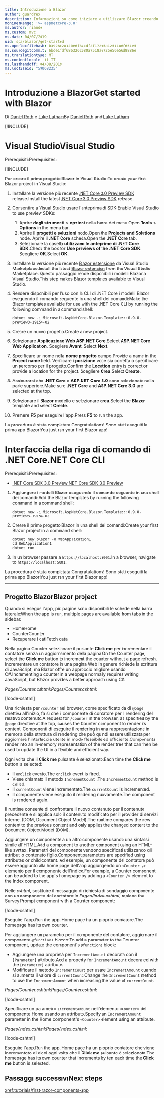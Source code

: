 ```yaml
---
title: Introduzione a Blazor
author: guardrex
description: Informazioni su come iniziare a utilizzare Blazor creando e modificando un progetto Blazor.
monikerRange: '>= aspnetcore-3.0'
ms.author: riande
ms.custom: mvc
ms.date: 04/07/2019
uid: spa/blazor/get-started
ms.openlocfilehash: b3928c2812be6f34cdf2f17295a1251106f651e5
ms.sourcegitcommit: 6bde1fdf686326c080a7518a6725e56e56d8886e
ms.translationtype: MT
ms.contentlocale: it-IT
ms.lasthandoff: 04/08/2019
ms.locfileid: "59068235"
---
```

# <a name="get-started-with-blazor"></a><span data-ttu-id="1f0b3-103">Introduzione a Blazor</span><span class="sxs-lookup"><span data-stu-id="1f0b3-103">Get started with Blazor</span></span>

<span data-ttu-id="1f0b3-104">Di [Daniel Roth](https://github.com/danroth27) e [Luke Latham](https://github.com/guardrex)</span><span class="sxs-lookup"><span data-stu-id="1f0b3-104">By [Daniel Roth](https://github.com/danroth27) and [Luke Latham](https://github.com/guardrex)</span></span>

[!INCLUDE[](~/includes/razor-components-preview-notice.md)]

# [<a name="visual-studio"></a><span data-ttu-id="1f0b3-105">Visual Studio</span><span class="sxs-lookup"><span data-stu-id="1f0b3-105">Visual Studio</span></span>](#tab/visual-studio)

<span data-ttu-id="1f0b3-106">Prerequisiti:</span><span class="sxs-lookup"><span data-stu-id="1f0b3-106">Prerequisites:</span></span>

[!INCLUDE[](~/includes/net-core-prereqs-vs-3.0.md)]

<span data-ttu-id="1f0b3-107">Per creare il primo progetto Blazor in Visual Studio:</span><span class="sxs-lookup"><span data-stu-id="1f0b3-107">To create your first Blazor project in Visual Studio:</span></span>

1. <span data-ttu-id="1f0b3-108">Installare la versione più recente [.NET Core 3.0 Preview SDK](https://dotnet.microsoft.com/download/dotnet-core/3.0) release.</span><span class="sxs-lookup"><span data-stu-id="1f0b3-108">Install the latest [.NET Core 3.0 Preview SDK](https://dotnet.microsoft.com/download/dotnet-core/3.0) release.</span></span>
1. <span data-ttu-id="1f0b3-109">Consentire a Visual Studio usare l'anteprima di SDK:</span><span class="sxs-lookup"><span data-stu-id="1f0b3-109">Enable Visual Studio to use preview SDKs:</span></span>
   1. <span data-ttu-id="1f0b3-110">Aprire **degli strumenti** > **opzioni** nella barra dei menu.</span><span class="sxs-lookup"><span data-stu-id="1f0b3-110">Open **Tools** > **Options** in the menu bar.</span></span>
   1. <span data-ttu-id="1f0b3-111">Aprire il **progetti e soluzioni** nodo.</span><span class="sxs-lookup"><span data-stu-id="1f0b3-111">Open the **Projects and Solutions** node.</span></span> <span data-ttu-id="1f0b3-112">Aprire il **.NET Core** scheda.</span><span class="sxs-lookup"><span data-stu-id="1f0b3-112">Open the **.NET Core** tab.</span></span>
   1. <span data-ttu-id="1f0b3-113">Selezionare la casella **utilizzano le anteprime di .NET Core SDK**.</span><span class="sxs-lookup"><span data-stu-id="1f0b3-113">Check the box for **Use previews of the .NET Core SDK**.</span></span> <span data-ttu-id="1f0b3-114">Scegliere **OK**.</span><span class="sxs-lookup"><span data-stu-id="1f0b3-114">Select **OK**.</span></span>
1. <span data-ttu-id="1f0b3-115">Installare la versione più recente [Blazor estensione](https://go.microsoft.com/fwlink/?linkid=870389) da Visual Studio Marketplace.</span><span class="sxs-lookup"><span data-stu-id="1f0b3-115">Install the latest [Blazor extension](https://go.microsoft.com/fwlink/?linkid=870389) from the Visual Studio Marketplace.</span></span> <span data-ttu-id="1f0b3-116">Questo passaggio rende disponibili i modelli Blazor a Visual Studio.</span><span class="sxs-lookup"><span data-stu-id="1f0b3-116">This step makes Blazor templates available to Visual Studio.</span></span>
1. <span data-ttu-id="1f0b3-117">Rendere disponibili per l'uso con la CLI di .NET Core i modelli Blazor eseguendo il comando seguente in una shell dei comandi:</span><span class="sxs-lookup"><span data-stu-id="1f0b3-117">Make the Blazor templates available for use with the .NET Core CLI by running the following command in a command shell:</span></span>

   ```console
   dotnet new -i Microsoft.AspNetCore.Blazor.Templates::0.9.0-preview3-19154-02
   ```
1. <span data-ttu-id="1f0b3-118">Creare un nuovo progetto.</span><span class="sxs-lookup"><span data-stu-id="1f0b3-118">Create a new project.</span></span>
1. <span data-ttu-id="1f0b3-119">Selezionare **Applicazione Web ASP.NET Core**.</span><span class="sxs-lookup"><span data-stu-id="1f0b3-119">Select **ASP.NET Core Web Application**.</span></span> <span data-ttu-id="1f0b3-120">Scegliere **Avanti**.</span><span class="sxs-lookup"><span data-stu-id="1f0b3-120">Select **Next**.</span></span>
1. <span data-ttu-id="1f0b3-121">Specificare un nome nella **nome progetto** campo.</span><span class="sxs-lookup"><span data-stu-id="1f0b3-121">Provide a name in the **Project name** field.</span></span> <span data-ttu-id="1f0b3-122">Verificare i **posizione** voce sia corretta o specificare un percorso per il progetto.</span><span class="sxs-lookup"><span data-stu-id="1f0b3-122">Confirm the **Location** entry is correct or provide a location for the project.</span></span> <span data-ttu-id="1f0b3-123">Scegliere **Crea**.</span><span class="sxs-lookup"><span data-stu-id="1f0b3-123">Select **Create**.</span></span>
1. <span data-ttu-id="1f0b3-124">Assicurarsi che **.NET Core** e **ASP.NET Core 3.0** sono selezionate nella parte superiore.</span><span class="sxs-lookup"><span data-stu-id="1f0b3-124">Make sure **.NET Core** and **ASP.NET Core 3.0** are selected at the top.</span></span>
1. <span data-ttu-id="1f0b3-125">Selezionare il **Blazor** modello e selezionare **crea**.</span><span class="sxs-lookup"><span data-stu-id="1f0b3-125">Select the **Blazor** template and select **Create**.</span></span>
1. <span data-ttu-id="1f0b3-126">Premere **F5** per eseguire l'app.</span><span class="sxs-lookup"><span data-stu-id="1f0b3-126">Press **F5** to run the app.</span></span>

<span data-ttu-id="1f0b3-127">La procedura è stata completata.</span><span class="sxs-lookup"><span data-stu-id="1f0b3-127">Congratulations!</span></span> <span data-ttu-id="1f0b3-128">Sono stati eseguiti la prima app Blazor!</span><span class="sxs-lookup"><span data-stu-id="1f0b3-128">You just ran your first Blazor app!</span></span>

<!--

# [Visual Studio Code](#tab/visual-studio-code)

Prerequisites:

[!INCLUDE[](~/includes/net-core-prereqs-vsc-3.0.md)]

To create your first Blazor project in Visual Studio Code:

1. Execute the following command in a command shell:

   ```console
   dotnet new blazor -o WebApplication1
   ```

1. Open the *WebApplication1* folder in Visual Studio Code.

1. Visual Studio code offers to create assets to build and debug the app, which includes the *tasks.json* and *launch.json* files. Select **Yes** to add the assets.

1. Execute the app using the Visual Studio Code debugger.

1. In a browser, navigate to `https://localhost:5001`.

Congratulations! You just ran your first Blazor app!

# [Visual Studio for Mac](#tab/visual-studio-mac)

.NET Core 3.0 will be supported with Visual Studio for Mac version 8.0 or later. Visual Studio for Mac version 8.0 Preview isn't available at this time.

Use the [.NET Core CLI version of this topic](xref:razor-components/get-started?tabs=netcore-cli) on macOS.

[!INCLUDE[](~/includes/net-core-prereqs-mac-3.0.md)]

To create your first project Blazor project in Visual Studio for Mac:

1. Select **File** > **New Solution** or **New Project**.
1. In the sidebar, select **.NET Core** > **App**.
1. Select **Blazor** and select **Next**.
1. The **Target Framework** defaults to **.NET Core 3.0**. Select **Next**.
1. In the **Project Name** field, enter `WebApplication1`. Select **Create**.
1. Select **Run** > **Run Without Debugging** to run the app *without the debugger*. Running with the debugger isn't supported at this time.

Congratulations! You just ran your first Blazor app!
-->

# [<a name="net-core-cli"></a><span data-ttu-id="1f0b3-129">Interfaccia della riga di comando di .NET Core</span><span class="sxs-lookup"><span data-stu-id="1f0b3-129">.NET Core CLI</span></span>](#tab/netcore-cli/)

<span data-ttu-id="1f0b3-130">Prerequisiti:</span><span class="sxs-lookup"><span data-stu-id="1f0b3-130">Prerequisites:</span></span>

* [<span data-ttu-id="1f0b3-131">.NET Core SDK 3.0 Preview</span><span class="sxs-lookup"><span data-stu-id="1f0b3-131">.NET Core SDK 3.0 Preview</span></span>](https://dotnet.microsoft.com/download/dotnet-core/3.0)

1. <span data-ttu-id="1f0b3-132">Aggiungere i modelli Blazor eseguendo il comando seguente in una shell dei comandi:</span><span class="sxs-lookup"><span data-stu-id="1f0b3-132">Add the Blazor templates by running the following command in a command shell:</span></span>

   ```console
   dotnet new -i Microsoft.AspNetCore.Blazor.Templates::0.9.0-preview3-19154-02
   ```

1. <span data-ttu-id="1f0b3-133">Creare il primo progetto Blazor in una shell dei comandi:</span><span class="sxs-lookup"><span data-stu-id="1f0b3-133">Create your first Blazor project in a command shell:</span></span>

   ```console
   dotnet new blazor -o WebApplication1
   cd WebApplication1
   dotnet run
   ```

1. <span data-ttu-id="1f0b3-134">In un browser passare a `https://localhost:5001`.</span><span class="sxs-lookup"><span data-stu-id="1f0b3-134">In a browser, navigate to `https://localhost:5001`.</span></span>

<span data-ttu-id="1f0b3-135">La procedura è stata completata.</span><span class="sxs-lookup"><span data-stu-id="1f0b3-135">Congratulations!</span></span> <span data-ttu-id="1f0b3-136">Sono stati eseguiti la prima app Blazor!</span><span class="sxs-lookup"><span data-stu-id="1f0b3-136">You just ran your first Blazor app!</span></span>

---

## <a name="blazor-project"></a><span data-ttu-id="1f0b3-137">Progetto Blazor</span><span class="sxs-lookup"><span data-stu-id="1f0b3-137">Blazor project</span></span>

<span data-ttu-id="1f0b3-138">Quando si esegue l'app, più pagine sono disponibili le schede nella barra laterale:</span><span class="sxs-lookup"><span data-stu-id="1f0b3-138">When the app is run, multiple pages are available from tabs in the sidebar:</span></span>

* <span data-ttu-id="1f0b3-139">Home</span><span class="sxs-lookup"><span data-stu-id="1f0b3-139">Home</span></span>
* <span data-ttu-id="1f0b3-140">Counter</span><span class="sxs-lookup"><span data-stu-id="1f0b3-140">Counter</span></span>
* <span data-ttu-id="1f0b3-141">Recuperare i dati</span><span class="sxs-lookup"><span data-stu-id="1f0b3-141">Fetch data</span></span>

<span data-ttu-id="1f0b3-142">Nella pagina Counter selezionare il pulsante **Click me** per incrementare il contatore senza un aggiornamento della pagina.</span><span class="sxs-lookup"><span data-stu-id="1f0b3-142">On the Counter page, select the **Click me** button to increment the counter without a page refresh.</span></span> <span data-ttu-id="1f0b3-143">Incrementare un contatore in una pagina Web in genere richiede la scrittura di JavaScript, ma Blazor offre un approccio migliore usando C#.</span><span class="sxs-lookup"><span data-stu-id="1f0b3-143">Incrementing a counter in a webpage normally requires writing JavaScript, but Blazor provides a better approach using C#.</span></span>

<span data-ttu-id="1f0b3-144">*Pages/Counter.cshtml*:</span><span class="sxs-lookup"><span data-stu-id="1f0b3-144">*Pages/Counter.cshtml*:</span></span>

[!code-cshtml[](get-started/samples_snapshot/3.x/Counter1.cshtml)]

<span data-ttu-id="1f0b3-145">Una richiesta per `/counter` nel browser, come specificato da di `@page` direttiva all'inizio, fa sì che il componente di contatore per il rendering del relativo contenuto.</span><span class="sxs-lookup"><span data-stu-id="1f0b3-145">A request for `/counter` in the browser, as specified by the `@page` directive at the top, causes the Counter component to render its content.</span></span> <span data-ttu-id="1f0b3-146">Componenti di eseguire il rendering in una rappresentazione in memoria della struttura di rendering che può quindi essere utilizzata per aggiornare l'interfaccia utente in modo flessibile ed efficiente.</span><span class="sxs-lookup"><span data-stu-id="1f0b3-146">Components render into an in-memory representation of the render tree that can then be used to update the UI in a flexible and efficient way.</span></span>

<span data-ttu-id="1f0b3-147">Ogni volta che il **Click me** pulsante è selezionato:</span><span class="sxs-lookup"><span data-stu-id="1f0b3-147">Each time the **Click me** button is selected:</span></span>

* <span data-ttu-id="1f0b3-148">Il `onclick` evento.</span><span class="sxs-lookup"><span data-stu-id="1f0b3-148">The `onclick` event is fired.</span></span>
* <span data-ttu-id="1f0b3-149">Viene chiamato il metodo `IncrementCount` .</span><span class="sxs-lookup"><span data-stu-id="1f0b3-149">The `IncrementCount` method is called.</span></span>
* <span data-ttu-id="1f0b3-150">Il `currentCount` viene incrementato.</span><span class="sxs-lookup"><span data-stu-id="1f0b3-150">The `currentCount` is incremented.</span></span>
* <span data-ttu-id="1f0b3-151">Il componente viene eseguito il rendering nuovamente.</span><span class="sxs-lookup"><span data-stu-id="1f0b3-151">The component is rendered again.</span></span>

<span data-ttu-id="1f0b3-152">Il runtime consente di confrontare il nuovo contenuto per il contenuto precedente e si applica solo il contenuto modificato per il provider di servizi Internet (DOM, Document Object Model).</span><span class="sxs-lookup"><span data-stu-id="1f0b3-152">The runtime compares the new content to the previous content and only applies the changed content to the Document Object Model (DOM).</span></span>

<span data-ttu-id="1f0b3-153">Aggiungere un componente a un altro componente usando una sintassi simile all'HTML.</span><span class="sxs-lookup"><span data-stu-id="1f0b3-153">Add a component to another component using an HTML-like syntax.</span></span> <span data-ttu-id="1f0b3-154">Parametri del componente vengono specificati utilizzando gli attributi o contenuto figlio.</span><span class="sxs-lookup"><span data-stu-id="1f0b3-154">Component parameters are specified using attributes or child content.</span></span> <span data-ttu-id="1f0b3-155">Ad esempio, un componente del contatore può essere aggiunto alla home page dell'app aggiungendo un `<Counter />` elemento per il componente dell'indice.</span><span class="sxs-lookup"><span data-stu-id="1f0b3-155">For example, a Counter component can be added to the app's homepage by adding a `<Counter />` element to the Index component.</span></span>

<span data-ttu-id="1f0b3-156">Nelle *cshtml*, sostituire il messaggio di richiesta di sondaggio componente con un componente del contatore:</span><span class="sxs-lookup"><span data-stu-id="1f0b3-156">In *Pages/Index.cshtml*, replace the Survey Prompt component with a Counter component:</span></span>

[!code-cshtml[](get-started/samples_snapshot/3.x/Index1.cshtml?highlight=7)]

<span data-ttu-id="1f0b3-157">Eseguire l'app.</span><span class="sxs-lookup"><span data-stu-id="1f0b3-157">Run the app.</span></span> <span data-ttu-id="1f0b3-158">Home page ha un proprio contatore.</span><span class="sxs-lookup"><span data-stu-id="1f0b3-158">The homepage has its own counter.</span></span>

<span data-ttu-id="1f0b3-159">Per aggiungere un parametro per il componente del contatore, aggiornare il componente `@functions` blocco:</span><span class="sxs-lookup"><span data-stu-id="1f0b3-159">To add a parameter to the Counter component, update the component's `@functions` block:</span></span>

* <span data-ttu-id="1f0b3-160">Aggiungere una proprietà per `IncrementAmount` decorata con il `[Parameter]` attributo.</span><span class="sxs-lookup"><span data-stu-id="1f0b3-160">Add a property for `IncrementAmount` decorated with the `[Parameter]` attribute.</span></span>
* <span data-ttu-id="1f0b3-161">Modificare il metodo `IncrementCount` per usare `IncrementAmount` quando si aumenta il valore di `currentCount`.</span><span class="sxs-lookup"><span data-stu-id="1f0b3-161">Change the `IncrementCount` method to use the `IncrementAmount` when increasing the value of `currentCount`.</span></span>

<span data-ttu-id="1f0b3-162">*Pages/Counter.cshtml*:</span><span class="sxs-lookup"><span data-stu-id="1f0b3-162">*Pages/Counter.cshtml*:</span></span>

[!code-cshtml[](get-started/samples_snapshot/3.x/Counter2.cshtml?highlight=4,8)]

<span data-ttu-id="1f0b3-163">Specificare un parametro `IncrementAmount` nell'elemento `<Counter>` del componente Home usando un attributo.</span><span class="sxs-lookup"><span data-stu-id="1f0b3-163">Specify an `IncrementAmount` parameter in the Home component's `<Counter>` element using an attribute.</span></span>

<span data-ttu-id="1f0b3-164">*Pages/Index.cshtml*:</span><span class="sxs-lookup"><span data-stu-id="1f0b3-164">*Pages/Index.cshtml*:</span></span>

[!code-cshtml[](get-started/samples_snapshot/3.x/Index2.cshtml)]

<span data-ttu-id="1f0b3-165">Eseguire l'app.</span><span class="sxs-lookup"><span data-stu-id="1f0b3-165">Run the app.</span></span> <span data-ttu-id="1f0b3-166">Home page ha un proprio contatore che viene incrementato di dieci ogni volta che il **Click me** pulsante è selezionato.</span><span class="sxs-lookup"><span data-stu-id="1f0b3-166">The homepage has its own counter that increments by ten each time the **Click me** button is selected.</span></span>

## <a name="next-steps"></a><span data-ttu-id="1f0b3-167">Passaggi successivi</span><span class="sxs-lookup"><span data-stu-id="1f0b3-167">Next steps</span></span>

<xref:tutorials/first-razor-components-app>
